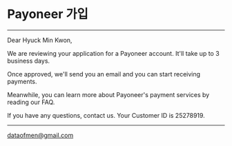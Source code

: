 # Payoneer 가입

- - -

Dear Hyuck Min Kwon,

We are reviewing your application for a Payoneer account. It'll take up to 3 business days.

Once approved, we'll send you an email and you can start receiving payments.

Meanwhile, you can learn more about Payoneer's payment services by reading our FAQ.

If you have any questions, contact us.
Your Customer ID is 25278919.


- - -
dataofmen@gmail.com